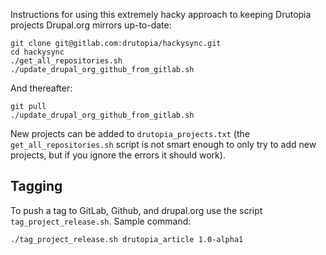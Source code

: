 Instructions for using this extremely hacky approach to keeping Drutopia
projects Drupal.org mirrors up-to-date:

```
git clone git@gitlab.com:drutopia/hackysync.git
cd hackysync
./get_all_repositories.sh
./update_drupal_org_github_from_gitlab.sh
```

And thereafter:

```
git pull
./update_drupal_org_github_from_gitlab.sh
```

New projects can be added to `drutopia_projects.txt` (the
`get_all_repositories.sh` script is not
smart enough to only try to add new projects, but if you ignore the
errors it should work).

## Tagging

To push a tag to GitLab, Github, and drupal.org use the script
`tag_project_release.sh`. Sample command:

```
./tag_project_release.sh drutopia_article 1.0-alpha1
```
